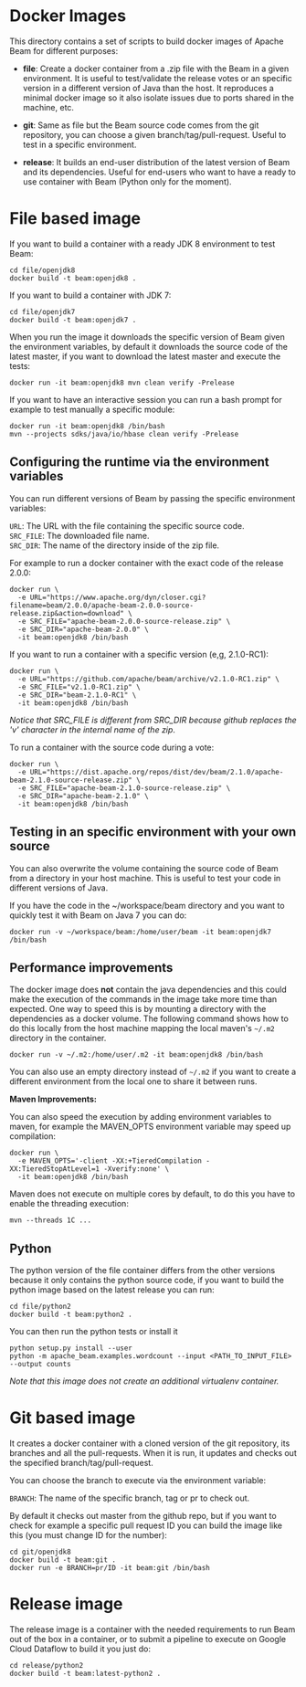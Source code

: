 <!--
    Licensed to the Apache Software Foundation (ASF) under one
    or more contributor license agreements.  See the NOTICE file
    distributed with this work for additional information
    regarding copyright ownership.  The ASF licenses this file
    to you under the Apache License, Version 2.0 (the
    "License"); you may not use this file except in compliance
    with the License.  You may obtain a copy of the License at

      http://www.apache.org/licenses/LICENSE-2.0

    Unless required by applicable law or agreed to in writing,
    software distributed under the License is distributed on an
    "AS IS" BASIS, WITHOUT WARRANTIES OR CONDITIONS OF ANY
    KIND, either express or implied.  See the License for the
    specific language governing permissions and limitations
    under the License.
-->

Docker Images
========================

This directory contains a set of scripts to build docker images of Apache Beam
for different purposes:

- **file**: Create a docker container from a .zip file with the Beam in a given
  environment. It is useful to test/validate the release votes or an specific
  version in a different version of Java than the host. It reproduces a minimal
  docker image so it also isolate issues due to ports shared in the machine,
  etc.

- **git**: Same as file but the Beam source code comes from the git repository,
  you can choose a given branch/tag/pull-request. Useful to test in a specific
  environment.

- **release**: It builds an end-user distribution of the latest version of Beam
  and its dependencies. Useful for end-users who want to have a ready to use
  container with Beam (Python only for the moment).

# File based image

If you want to build a container with a ready JDK 8 environment to test Beam:

    cd file/openjdk8
    docker build -t beam:openjdk8 .

If you want to build a container with JDK 7:

    cd file/openjdk7
    docker build -t beam:openjdk7 .

When you run the image it downloads the specific version of Beam given the
environment variables, by default it downloads the source code of the latest
master, if you want to download the latest master and execute the tests:

    docker run -it beam:openjdk8 mvn clean verify -Prelease

If you want to have an interactive session you can run a bash prompt for example
to test manually a specific module:

    docker run -it beam:openjdk8 /bin/bash
    mvn --projects sdks/java/io/hbase clean verify -Prelease

## Configuring the runtime via the environment variables

You can run different versions of Beam by passing the specific environment
variables:

`URL`: The URL with the file containing the specific source code.  
`SRC_FILE`: The downloaded file name.  
`SRC_DIR`: The name of the directory inside of the zip file.

For example to run a docker container with the exact code of the release 2.0.0:

    docker run \
      -e URL="https://www.apache.org/dyn/closer.cgi?filename=beam/2.0.0/apache-beam-2.0.0-source-release.zip&action=download" \
      -e SRC_FILE="apache-beam-2.0.0-source-release.zip" \
      -e SRC_DIR="apache-beam-2.0.0" \
      -it beam:openjdk8 /bin/bash

If you want to run a container with a specific version (e,g, 2.1.0-RC1):

    docker run \
      -e URL="https://github.com/apache/beam/archive/v2.1.0-RC1.zip" \
      -e SRC_FILE="v2.1.0-RC1.zip" \
      -e SRC_DIR="beam-2.1.0-RC1" \
      -it beam:openjdk8 /bin/bash

*Notice that SRC_FILE is different from SRC_DIR because github replaces the 'v'
character in the internal name of the zip*.

To run a container with the source code during a vote:

    docker run \
      -e URL="https://dist.apache.org/repos/dist/dev/beam/2.1.0/apache-beam-2.1.0-source-release.zip" \
      -e SRC_FILE="apache-beam-2.1.0-source-release.zip" \
      -e SRC_DIR="apache-beam-2.1.0" \
      -it beam:openjdk8 /bin/bash

## Testing in an specific environment with your own source

You can also overwrite the volume containing the source code of Beam from a
directory in your host machine. This is useful to test your code in different
versions of Java.

If you have the code in the ~/workspace/beam directory and you want to quickly
test it with Beam on Java 7 you can do:

    docker run -v ~/workspace/beam:/home/user/beam -it beam:openjdk7 /bin/bash

## Performance improvements

The docker image does **not** contain the java dependencies and this could make
the execution of the commands in the image take more time than expected. One way
to speed this is by mounting a directory with the dependencies as a docker
volume. The following command shows how to do this locally from the host machine
mapping the local maven's `~/.m2` directory in the container.

    docker run -v ~/.m2:/home/user/.m2 -it beam:openjdk8 /bin/bash

You can also use an empty directory instead of `~/.m2` if you want to create a
different environment from the local one to share it between runs.

**Maven Improvements:**

You can also speed the execution by adding environment variables to maven, for
example the MAVEN_OPTS environment variable may speed up compilation:
 
    docker run \
      -e MAVEN_OPTS='-client -XX:+TieredCompilation -XX:TieredStopAtLevel=1 -Xverify:none' \
      -it beam:openjdk8 /bin/bash

Maven does not execute on multiple cores by default, to do this you have to
enable the threading execution:
    
    mvn --threads 1C ...

## Python

The python version of the file container differs from the other versions because
it only contains the python source code, if you want to build the python image
based on the latest release you can run:

    cd file/python2
    docker build -t beam:python2 .

You can then run the python tests or install it

    python setup.py install --user
    python -m apache_beam.examples.wordcount --input <PATH_TO_INPUT_FILE> --output counts

*Note that this image does not create an additional virtualenv container.*

# Git based image

It creates a docker container with a cloned version of the git repository, its
branches and all the pull-requests. When it is run, it updates and checks out
the specified branch/tag/pull-request.

You can choose the branch to execute via the environment variable:

`BRANCH`: The name of the specific branch, tag or pr to check out.

By default it checks out master from the github repo, but if you want to check
for example a specific pull request ID you can build the image like this (you
must change ID for the number):

    cd git/openjdk8
    docker build -t beam:git .
    docker run -e BRANCH=pr/ID -it beam:git /bin/bash

# Release image

The release image is a container with the needed requirements to run Beam out of
the box in a container, or to submit a pipeline to execute on Google Cloud
Dataflow to build it you just do:

    cd release/python2
    docker build -t beam:latest-python2 .
